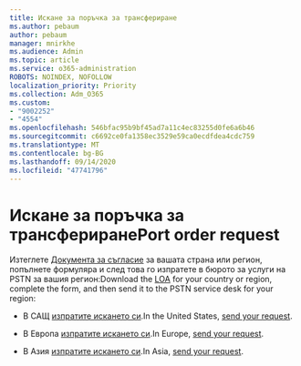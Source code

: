 ```yaml
---
title: Искане за поръчка за трансфериране
ms.author: pebaum
author: pebaum
manager: mnirkhe
ms.audience: Admin
ms.topic: article
ms.service: o365-administration
ROBOTS: NOINDEX, NOFOLLOW
localization_priority: Priority
ms.collection: Adm_O365
ms.custom:
- "9002252"
- "4554"
ms.openlocfilehash: 546bfac95b9bf45ad7a11c4ec83255d0fe6a6b46
ms.sourcegitcommit: c6692ce0fa1358ec3529e59ca0ecdfdea4cdc759
ms.translationtype: MT
ms.contentlocale: bg-BG
ms.lasthandoff: 09/14/2020
ms.locfileid: "47741796"
---
```

# <a name="port-order-request"></a><span data-ttu-id="fed4e-102">Искане за поръчка за трансфериране</span><span class="sxs-lookup"><span data-stu-id="fed4e-102">Port order request</span></span>

<span data-ttu-id="fed4e-103">Изтеглете [Документа за съгласие](https://docs.microsoft.com/microsoftteams/manage-phone-numbers-for-your-organization/manage-phone-numbers-for-your-organization#letters-of-authorization-loas-for-transferring-numbers) за вашата страна или регион, попълнете формуляра и след това го изпратете в бюрото за услуги на PSTN за вашия регион:</span><span class="sxs-lookup"><span data-stu-id="fed4e-103">Download the [LOA](https://docs.microsoft.com/microsoftteams/manage-phone-numbers-for-your-organization/manage-phone-numbers-for-your-organization#letters-of-authorization-loas-for-transferring-numbers) for your country or region, complete the form, and then send it to the PSTN service desk for your region:</span></span>

- <span data-ttu-id="fed4e-104">В САЩ [изпратите искането си](mailto:ptn@microsoft.com).</span><span class="sxs-lookup"><span data-stu-id="fed4e-104">In the United States, [send your request](mailto:ptn@microsoft.com).</span></span>

- <span data-ttu-id="fed4e-105">В Европа [изпратите искането си](mailto:ptneu@microsoft.com).</span><span class="sxs-lookup"><span data-stu-id="fed4e-105">In Europe, [send your request](mailto:ptneu@microsoft.com).</span></span>

- <span data-ttu-id="fed4e-106">В Азия [изпратите искането си](mailto:ptnapac@microsoft.com).</span><span class="sxs-lookup"><span data-stu-id="fed4e-106">In Asia, [send your request](mailto:ptnapac@microsoft.com).</span></span>
